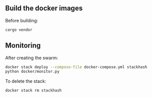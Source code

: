 ## Build the docker images

Before building:

```sh
cargo vendor
```

## Monitoring

After creating the swarm:

```sh
docker stack deploy --compose-file docker-compose.yml stackhash
python docker/monitor.py
```

To delete the stack:

```sh
docker stack rm stackhash
```
